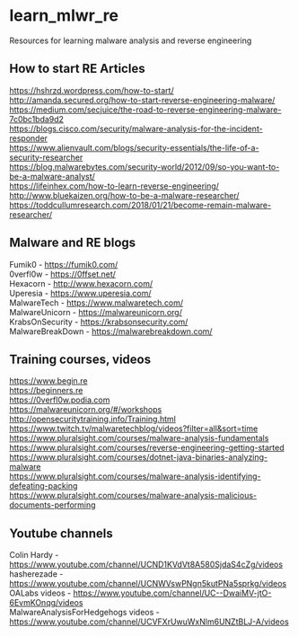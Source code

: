 # learn_mlwr_re
Resources for learning malware analysis and reverse engineering

## How to start RE Articles
https://hshrzd.wordpress.com/how-to-start/  
http://amanda.secured.org/how-to-start-reverse-engineering-malware/  
https://medium.com/secjuice/the-road-to-reverse-engineering-malware-7c0bc1bda9d2  
https://blogs.cisco.com/security/malware-analysis-for-the-incident-responder  
https://www.alienvault.com/blogs/security-essentials/the-life-of-a-security-researcher  
https://blog.malwarebytes.com/security-world/2012/09/so-you-want-to-be-a-malware-analyst/  
https://lifeinhex.com/how-to-learn-reverse-engineering/  
http://www.bluekaizen.org/how-to-be-a-malware-researcher/  
https://toddcullumresearch.com/2018/01/21/become-remain-malware-researcher/  


## Malware and RE blogs
Fumik0 - https://fumik0.com/  
0verfl0w - https://0ffset.net/  
Hexacorn - http://www.hexacorn.com/  
Uperesia - https://www.uperesia.com/  
MalwareTech - https://www.malwaretech.com/  
MalwareUnicorn - https://malwareunicorn.org/  
KrabsOnSecurity - https://krabsonsecurity.com/  
MalwareBreakDown - https://malwarebreakdown.com/  


## Training courses, videos
https://www.begin.re  
https://beginners.re  
https://0verfl0w.podia.com  
https://malwareunicorn.org/#/workshops  
http://opensecuritytraining.info/Training.html  
https://www.twitch.tv/malwaretechblog/videos?filter=all&sort=time  
https://www.pluralsight.com/courses/malware-analysis-fundamentals  
https://www.pluralsight.com/courses/reverse-engineering-getting-started  
https://www.pluralsight.com/courses/dotnet-java-binaries-analyzing-malware  
https://www.pluralsight.com/courses/malware-analysis-identifying-defeating-packing  
https://www.pluralsight.com/courses/malware-analysis-malicious-documents-performing  


## Youtube channels
Colin Hardy - https://www.youtube.com/channel/UCND1KVdVt8A580SjdaS4cZg/videos  
hasherezade - https://www.youtube.com/channel/UCNWVswPNgn5kutPNa5sprkg/videos  
OALabs videos - https://www.youtube.com/channel/UC--DwaiMV-jtO-6EvmKOnqg/videos  
MalwareAnalysisForHedgehogs videos - https://www.youtube.com/channel/UCVFXrUwuWxNlm6UNZtBLJ-A/videos  
